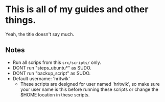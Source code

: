 # This is all of my guides and other things.

Yeah, the title doesn't say much.

## Notes

- Run all scrips from this ```src/scripts/``` only.
- DONT run "steps_ubuntu*" as SUDO.
- DONT run "backup_script" as SUDO.
- Default username: 'hritwik'
    - These scripts are designed for user named 'hritwik', so make sure your user name is this before running these scripts or change the $HOME location in these scripts.

